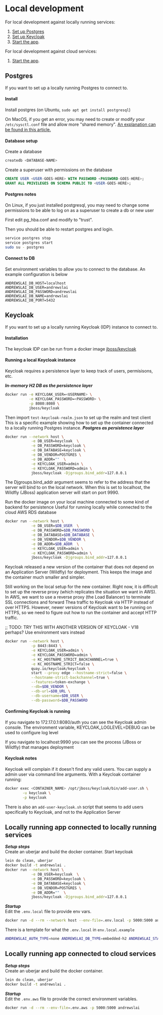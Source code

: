 # Local development

For local development against locally running services:  
1) [Set up Postgres](#postgres)  
2) [Set up Keycloak](#keycloak)  
3) [Start the app](#locally-running-app-connected-to-locally-running-services).


For local development against cloud services:  
1) [Start the app](#locally-running-app-connected-to-cloud-services).

## Postgres
If you want to set up a locally running Postgres to connect to.  

#### Install
Install postgres (on Ubuntu, `sudo apt get install postgresql`)

On MacOS, if you get an error, you may need to create or modify your `/etc/sysctl.conf` file and allow more "shared memory". [An explanation can be found in this article.]( https://benscheirman.com/2011/04/increasing-shared-memory-for-postgres-on-os-x)

#### Database setup
Create a database 
```bash 
createdb <DATABASE-NAME>
```  

Create a superuser with permissions on the database
```sql
CREATE USER <USER-GOES-HERE> WITH PASSWORD <PASSWORD-GOES-HERE>;
GRANT ALL PRIVILEGES ON SCHEMA PUBLIC TO <USER-GOES-HERE>;
```

#### Postgres notes
On Linux, if you just installed postgresql, you may need to change some
permissions to be able to log on as a superuser to create a db or new user  

First edit pg_hba.conf and modify to "trust". 

Then you should be able to restart postgres and login.
```bash
service postgres stop
service postgres start
sudo su - postgres
```

#### Connect to DB
Set environment variables to allow you to connect to the database.
An example configuration is below
```
ANDREWSLAI_DB_HOST=localhost
ANDREWSLAI_DB_USER=andrewslai
ANDREWSLAI_DB_PASSWORD=andrewslai
ANDREWSLAI_DB_NAME=andrewslai
ANDREWSLAI_DB_PORT=5432
```

## Keycloak
If you want to set up a locally running Keycloak (IDP) instance to connect to.  

#### Installation
The keycloak IDP can be run from a docker image [jboss/keycloak](https://hub.docker.com/r/jboss/keycloak/)

#### Running a local Keycloak instance
Keycloak requires a persistence layer to keep track of users, permisisons, etc.

**_In-memory H2 DB as the persistence layer_**  
```bash
docker run -e KEYCLOAK_USER=<USERNAME> \
           -e KEYCLOAK_PASSWORD=<PASSWORD> \
           -p 8080:8080 \
           jboss/keycloak
```
Then import `test-keycloak-realm.json` to set up the realm and test client
This is a specific example showing how to set up the container connected to a locally running
Postgres instance.
**_Postgres as persistence layer_**  
```bash
docker run --network host \
            -e DB_USER=keycloak  \
            -e DB_PASSWORD=keycloak \
            -e DB_DATABASE=keycloak \
            -e DB_VENDOR=POSTGRES \
            -e DB_ADDR=""  \
            -e KEYCLOAK_USER=admin \
            -e KEYCLOAK_PASSWORD=admin \
            jboss/keycloak -Djgroups.bind_addr=127.0.0.1
```

The Djgroups.bind_addr argument seems to refer to the address that the server
will bind to on the local network. When this is set to localhost, the Wildfly
(JBoss) application server will start on port 9990.

Run the docker image on your local machine connected to some kind of backend for persistence
Useful for running locally while connected to the cloud AWS RDS database
```bash 
docker run --network host \
            -e DB_USER=$DB_USER  \
            -e DB_PASSWORD=$DB_PASSWORD \
            -e DB_DATABASE=$DB_DATABASE \
            -e DB_VENDOR=$DB_VENDOR \
            -e DB_ADDR=$DB_ADDR  \
            -e KEYCLOAK_USER=admin \
            -e KEYCLOAK_PASSWORD=admin \
            jboss/keycloak -Djgroups.bind_addr=127.0.0.1
```


Keycloak released a new version of the container that does not depend on an 
Application Server (Wildfly) for deployment. This keeps the image and the container
much smaller and simpler.

Still working on the local setup for the new container. Right now, it is difficult to 
set up the reverse proxy (which replicates the situation we want in AWS). In AWS, we want
to use a reverse proxy (the Load Balancer) to terminate SSL connections and forward Thea
traffic to Keycloak via HTTP instead of over HTTPS. However, newer versions of Keycloak
want to be running on HTTPS, so we need to figure out how to run the container and accept
HTTP traffic.

;; TODO: TRY THIS WITH ANOTHER VERSION OF KEYCLOAK - V18 perhaps? Use environment vars instead
```bash 
docker run --network host \
            -p 8443:8443 \
            -e KEYCLOAK_USER=admin \
            -e KEYCLOAK_PASSWORD=admin \
            -e KC_HOSTNAME_STRICT_BACKCHANNEL=true \
            -e KC_HOSTNAME_STRICT=false \
            quay.io/keycloak/keycloak \
            start --proxy edge --hostname-strict=false \
            --hostname-strict-backchannel=true \
            --features=token-exchange \
            --db=$DB_VENDOR \
            --db-url=$DB_URL \
            --db-username=$DB_USER \
            --db-password=$DB_PASSWORD 
```

#### Confirming Keycloak is running
If you navigate to 172.17.0.1:8080/auth you can see the Keycloak admin console.
The environment variable, KEYCLOAK_LOGLEVEL=DEBUG can be used to configure log
level

If you navigate to localhost:9990 you can see the process (JBoss or Wildfly)
that manages deployment


#### Keycloak notes
Keycloak will complain if it doesn't find any valid users. You can supply a
admin user via command line arguments. With a Keycloak container running:
```bash
docker exec <CONTAINER_NAME> /opt/jboss/keycloak/bin/add-user.sh \
        -u keycloak \
        -p keycloak
```

There is also an `add-user-keycloak.sh` script that seems to add users
specifically to Keycloak, and not to the Application Server


## Locally running app connected to locally running services

**_Setup steps_**  
Create an uberjar and build the docker container. Start keycloak
```bash
lein do clean, uberjar
docker build -t andrewslai .
docker run --network host \
            -e DB_USER=keycloak  \
            -e DB_PASSWORD=keycloak \
            -e DB_DATABASE=keycloak \
            -e DB_VENDOR=POSTGRES \
            -e DB_ADDR=""  \
            jboss/keycloak -Djgroups.bind_addr=127.0.0.1
```

**_Startup_**  
Edit the `.env.local` file to provide env vars.
```bash
docker run -d --rm --network host --env-file=.env.local -p 5000:5000 andrewslai
```
There is a template for what the `.env.local` in `env.local.example`

```bash
ANDREWSLAI_AUTH_TYPE=none ANDREWSLAI_DB_TYPE=embedded-h2 ANDREWSLAI_STATIC_CONTENT_TYPE=local ANDREWSLAI_STATIC_CONTENT_FOLDER='../andrewslai-frontend/resources/public' lein run

```

## Locally running app connected to cloud services

**_Setup steps_**  
Create an uberjar and build the docker container.
```bash
lein do clean, uberjar
docker build -t andrewslai .
```

**_Startup_**  
Edit the `.env.aws` file to provide the correct environment variables.
```bash
docker run -d --rm --env-file=.env.aws -p 5000:5000 andrewslai
```
